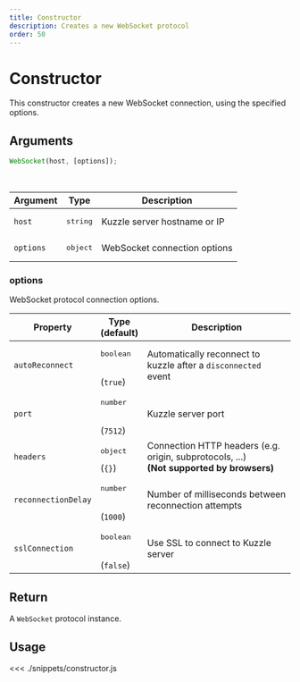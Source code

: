 ```yaml
---
title: Constructor
description: Creates a new WebSocket protocol
order: 50
---
```


# Constructor

This constructor creates a new WebSocket connection, using the specified options.

## Arguments

```javascript
WebSocket(host, [options]);
```

<br/>

| Argument  | Type              | Description                  |
| --------- | ----------------- | ---------------------------- |
| `host`    | <pre>string</pre> | Kuzzle server hostname or IP |
| `options` | <pre>object</pre> | WebSocket connection options |

### options

WebSocket protocol connection options.

| Property            | Type<br/>(default)               | Description                                                                                  |
| ------------------- | -------------------------------- | -------------------------------------------------------------------------------------------- |
| `autoReconnect`     | <pre>boolean</pre><br/>(`true`)  | Automatically reconnect to kuzzle after a `disconnected` event                               |
| `port`              | <pre>number</pre><br/>(`7512`)   | Kuzzle server port                                                                           |
| `headers`           | <pre>object</pre>(`{}`)          | Connection HTTP headers (e.g. origin, subprotocols, ...)<br/>**(Not supported by browsers)** |
| `reconnectionDelay` | <pre>number</pre><br/>(`1000`)   | Number of milliseconds between reconnection attempts                                         |
| `sslConnection`     | <pre>boolean</pre><br/>(`false`) | Use SSL to connect to Kuzzle server                                                          |

## Return

A `WebSocket` protocol instance.

## Usage

<<< ./snippets/constructor.js
